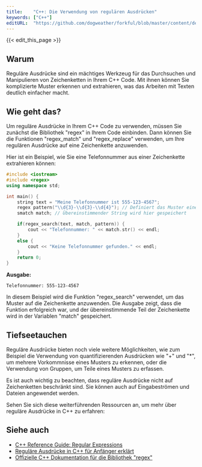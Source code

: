 ```yaml
---
title:    "C++: Die Verwendung von regulären Ausdrücken"
keywords: ["C++"]
editURL:  "https://github.com/dogweather/forkful/blob/master/content/de/cpp/using-regular-expressions.md"
---
```


{{< edit_this_page >}}

## Warum

Reguläre Ausdrücke sind ein mächtiges Werkzeug für das Durchsuchen und Manipulieren von Zeichenketten in Ihrem C++ Code. Mit ihnen können Sie komplizierte Muster erkennen und extrahieren, was das Arbeiten mit Texten deutlich einfacher macht.

## Wie geht das?

Um reguläre Ausdrücke in Ihrem C++ Code zu verwenden, müssen Sie zunächst die Bibliothek "regex" in Ihrem Code einbinden. Dann können Sie die Funktionen "regex_match" und "regex_replace" verwenden, um Ihre regulären Ausdrücke auf eine Zeichenkette anzuwenden.

Hier ist ein Beispiel, wie Sie eine Telefonnummer aus einer Zeichenkette extrahieren können:

```C++
#include <iostream>
#include <regex>
using namespace std;

int main() {
    string text = "Meine Telefonnummer ist 555-123-4567";
    regex pattern("\\d{3}-\\d{3}-\\d{4}"); // Definiert das Muster einer Telefonnummer
    smatch match; // Übereinstimmender String wird hier gespeichert

    if(regex_search(text, match, pattern)) {
        cout << "Telefonnummer: " << match.str() << endl;
    }
    else {
        cout << "Keine Telefonnummer gefunden." << endl;
    }
    return 0;
}
```

**Ausgabe:**

```
Telefonnummer: 555-123-4567
```

In diesem Beispiel wird die Funktion "regex_search" verwendet, um das Muster auf die Zeichenkette anzuwenden. Die Ausgabe zeigt, dass die Funktion erfolgreich war, und der übereinstimmende Teil der Zeichenkette wird in der Variablen "match" gespeichert.

## Tiefseetauchen

Reguläre Ausdrücke bieten noch viele weitere Möglichkeiten, wie zum Beispiel die Verwendung von quantifizierenden Ausdrücken wie "+" und "*", um mehrere Vorkommnisse eines Musters zu erkennen, oder die Verwendung von Gruppen, um Teile eines Musters zu erfassen.

Es ist auch wichtig zu beachten, dass reguläre Ausdrücke nicht auf Zeichenketten beschränkt sind. Sie können auch auf Eingabeströmen und Dateien angewendet werden.

Sehen Sie sich diese weiterführenden Ressourcen an, um mehr über reguläre Ausdrücke in C++ zu erfahren:

## Siehe auch

- [C++ Reference Guide: Regular Expressions](https://en.cppreference.com/w/cpp/regex)
- [Reguläre Ausdrücke in C++ für Anfänger erklärt](https://www.learncpp.com/cpp-tutorial/regular-expressions/)
- [Offizielle C++ Dokumentation für die Bibliothek "regex"](https://www.cplusplus.com/reference/regex/)